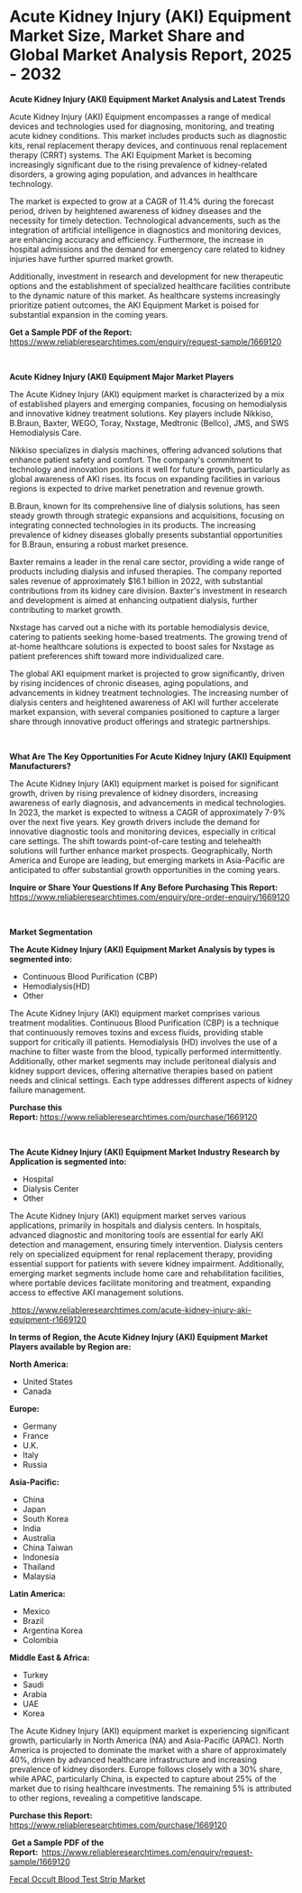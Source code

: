 <p><h1>Acute Kidney Injury (AKI) Equipment Market Size, Market Share and Global Market Analysis Report, 2025 - 2032</h1></p><p><strong>Acute Kidney Injury (AKI) Equipment Market Analysis and Latest Trends</strong></p>
<p><p>Acute Kidney Injury (AKI) Equipment encompasses a range of medical devices and technologies used for diagnosing, monitoring, and treating acute kidney conditions. This market includes products such as diagnostic kits, renal replacement therapy devices, and continuous renal replacement therapy (CRRT) systems. The AKI Equipment Market is becoming increasingly significant due to the rising prevalence of kidney-related disorders, a growing aging population, and advances in healthcare technology.</p><p>The market is expected to grow at a CAGR of 11.4% during the forecast period, driven by heightened awareness of kidney diseases and the necessity for timely detection. Technological advancements, such as the integration of artificial intelligence in diagnostics and monitoring devices, are enhancing accuracy and efficiency. Furthermore, the increase in hospital admissions and the demand for emergency care related to kidney injuries have further spurred market growth.</p><p>Additionally, investment in research and development for new therapeutic options and the establishment of specialized healthcare facilities contribute to the dynamic nature of this market. As healthcare systems increasingly prioritize patient outcomes, the AKI Equipment Market is poised for substantial expansion in the coming years.</p></p>
<p><strong>Get a Sample PDF of the Report:&nbsp;</strong> <a href="https://www.reliableresearchtimes.com/enquiry/request-sample/1669120?utm_campaign=2244&utm_medium=2&utm_source=Github&utm_content=ia&utm_term=05032025&utm_id=acute-kidney-injury-aki-equipment">https://www.reliableresearchtimes.com/enquiry/request-sample/1669120</a></p>
<p>&nbsp;</p>
<p><strong>Acute Kidney Injury (AKI) Equipment Major Market Players</strong></p>
<p><p>The Acute Kidney Injury (AKI) equipment market is characterized by a mix of established players and emerging companies, focusing on hemodialysis and innovative kidney treatment solutions. Key players include Nikkiso, B.Braun, Baxter, WEGO, Toray, Nxstage, Medtronic (Bellco), JMS, and SWS Hemodialysis Care.</p><p>Nikkiso specializes in dialysis machines, offering advanced solutions that enhance patient safety and comfort. The company's commitment to technology and innovation positions it well for future growth, particularly as global awareness of AKI rises. Its focus on expanding facilities in various regions is expected to drive market penetration and revenue growth.</p><p>B.Braun, known for its comprehensive line of dialysis solutions, has seen steady growth through strategic expansions and acquisitions, focusing on integrating connected technologies in its products. The increasing prevalence of kidney diseases globally presents substantial opportunities for B.Braun, ensuring a robust market presence.</p><p>Baxter remains a leader in the renal care sector, providing a wide range of products including dialysis and infused therapies. The company reported sales revenue of approximately $16.1 billion in 2022, with substantial contributions from its kidney care division. Baxter's investment in research and development is aimed at enhancing outpatient dialysis, further contributing to market growth.</p><p>Nxstage has carved out a niche with its portable hemodialysis device, catering to patients seeking home-based treatments. The growing trend of at-home healthcare solutions is expected to boost sales for Nxstage as patient preferences shift toward more individualized care.</p><p>The global AKI equipment market is projected to grow significantly, driven by rising incidences of chronic diseases, aging populations, and advancements in kidney treatment technologies. The increasing number of dialysis centers and heightened awareness of AKI will further accelerate market expansion, with several companies positioned to capture a larger share through innovative product offerings and strategic partnerships.</p></p>
<p>&nbsp;</p>
<p><strong>What Are The Key Opportunities For Acute Kidney Injury (AKI) Equipment Manufacturers?</strong></p>
<p><p>The Acute Kidney Injury (AKI) equipment market is poised for significant growth, driven by rising prevalence of kidney disorders, increasing awareness of early diagnosis, and advancements in medical technologies. In 2023, the market is expected to witness a CAGR of approximately 7-9% over the next five years. Key growth drivers include the demand for innovative diagnostic tools and monitoring devices, especially in critical care settings. The shift towards point-of-care testing and telehealth solutions will further enhance market prospects. Geographically, North America and Europe are leading, but emerging markets in Asia-Pacific are anticipated to offer substantial growth opportunities in the coming years.</p></p>
<p><strong>Inquire or Share Your Questions If Any Before Purchasing This Report:</strong> <a href="https://www.reliableresearchtimes.com/enquiry/pre-order-enquiry/1669120?utm_campaign=2244&utm_medium=2&utm_source=Github&utm_content=ia&utm_term=05032025&utm_id=acute-kidney-injury-aki-equipment">https://www.reliableresearchtimes.com/enquiry/pre-order-enquiry/1669120</a></p>
<p>&nbsp;</p>
<p><strong>Market Segmentation</strong></p>
<p><strong>The Acute Kidney Injury (AKI) Equipment Market Analysis by types is segmented into:</strong></p>
<p><ul><li>Continuous Blood Purification (CBP)</li><li>Hemodialysis(HD)</li><li>Other</li></ul></p>
<p><p>The Acute Kidney Injury (AKI) equipment market comprises various treatment modalities. Continuous Blood Purification (CBP) is a technique that continuously removes toxins and excess fluids, providing stable support for critically ill patients. Hemodialysis (HD) involves the use of a machine to filter waste from the blood, typically performed intermittently. Additionally, other market segments may include peritoneal dialysis and kidney support devices, offering alternative therapies based on patient needs and clinical settings. Each type addresses different aspects of kidney failure management.</p></p>
<p><strong>Purchase this Report:&nbsp;</strong><a href="https://www.reliableresearchtimes.com/purchase/1669120?utm_campaign=2244&utm_medium=2&utm_source=Github&utm_content=ia&utm_term=05032025&utm_id=acute-kidney-injury-aki-equipment">https://www.reliableresearchtimes.com/purchase/1669120</a></p>
<p>&nbsp;</p>
<p><strong>The Acute Kidney Injury (AKI) Equipment Market Industry Research by Application is segmented into:</strong></p>
<p><ul><li>Hospital</li><li>Dialysis Center</li><li>Other</li></ul></p>
<p><p>The Acute Kidney Injury (AKI) equipment market serves various applications, primarily in hospitals and dialysis centers. In hospitals, advanced diagnostic and monitoring tools are essential for early AKI detection and management, ensuring timely intervention. Dialysis centers rely on specialized equipment for renal replacement therapy, providing essential support for patients with severe kidney impairment. Additionally, emerging market segments include home care and rehabilitation facilities, where portable devices facilitate monitoring and treatment, expanding access to effective AKI management solutions.</p></p>
<p><a href="https://www.reliableresearchtimes.com/acute-kidney-injury-aki-equipment-r1669120?utm_campaign=2244&utm_medium=2&utm_source=Github&utm_content=ia&utm_term=05032025&utm_id=acute-kidney-injury-aki-equipment">&nbsp;https://www.reliableresearchtimes.com/acute-kidney-injury-aki-equipment-r1669120</a></p>
<p><strong>In terms of Region, the Acute Kidney Injury (AKI) Equipment Market Players available by Region are:</strong></p>
<p>
    <p> <strong> North America: </strong>
        <ul>
            <li>United States</li>
            <li>Canada</li>
        </ul>
        </p> 
    <p> <strong> Europe: </strong>
        <ul>
            <li>Germany</li>
            <li>France</li>
            <li>U.K.</li>
            <li>Italy</li>
            <li>Russia</li>
        </ul>
        </p> 
    <p> <strong> Asia-Pacific: </strong>
        <ul>
            <li>China</li>
            <li>Japan</li>
            <li>South Korea</li>
            <li>India</li>
            <li>Australia</li>
            <li>China Taiwan</li>
            <li>Indonesia</li>
            <li>Thailand</li>
            <li>Malaysia</li>
        </ul>
        </p> 
    <p> <strong> Latin America: </strong>
        <ul>
            <li>Mexico</li>
            <li>Brazil</li>
            <li>Argentina Korea</li>
            <li>Colombia</li>
        </ul>
        </p> 
    <p> <strong> Middle East & Africa: </strong>
        <ul>
            <li>Turkey</li>
            <li>Saudi</li>
            <li>Arabia</li>
            <li>UAE</li>
            <li>Korea</li>
        </ul>
    </p>
    </p>
<p><p>The Acute Kidney Injury (AKI) equipment market is experiencing significant growth, particularly in North America (NA) and Asia-Pacific (APAC). North America is projected to dominate the market with a share of approximately 40%, driven by advanced healthcare infrastructure and increasing prevalence of kidney disorders. Europe follows closely with a 30% share, while APAC, particularly China, is expected to capture about 25% of the market due to rising healthcare investments. The remaining 5% is attributed to other regions, revealing a competitive landscape.</p></p>
<p><strong>Purchase this Report: </strong><a href="https://www.reliableresearchtimes.com/purchase/1669120?utm_campaign=2244&utm_medium=2&utm_source=Github&utm_content=ia&utm_term=05032025&utm_id=acute-kidney-injury-aki-equipment">https://www.reliableresearchtimes.com/purchase/1669120</a></p>
<p>&nbsp;<strong>Get a Sample PDF of the Report:&nbsp;&nbsp;</strong><a href="https://www.reliableresearchtimes.com/enquiry/request-sample/1669120?utm_campaign=2244&utm_medium=2&utm_source=Github&utm_content=ia&utm_term=05032025&utm_id=acute-kidney-injury-aki-equipment">https://www.reliableresearchtimes.com/enquiry/request-sample/1669120</a></p>
<p><strong></strong></p>
<p><p><a href="https://github.com/delindacallegari68/Market-Research-Report-List-1/blob/main/fecal-occult-blood-test-strip-market.md?utm_campaign=2244&utm_medium=2&utm_source=Github&utm_content=ia&utm_term=05032025&utm_id=acute-kidney-injury-aki-equipment">Fecal Occult Blood Test Strip Market</a></p></p>